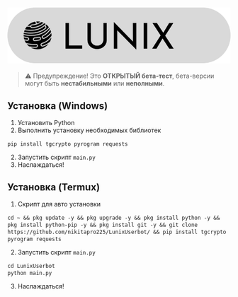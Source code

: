 ### ![Lunix Userbot](https://github.com/nikitapro225/LunixUserbot/blob/main/images/lunix.png?raw=true)
> ⚠ Предупреждение! Это **ОТКРЫТЫЙ бета-тест**, бета-версии могут быть **нестабильными** или **неполными**.

## Установка (Windows)

1. Установить Python
2. Выполнить установку необходимых библиотек
```
pip install tgcrypto pyrogram requests
```
2. Запустить скрипт `main.py`
3. Наслаждаться!

## Установка (Termux)

1. Скрипт для авто установки
```
cd ~ && pkg update -y && pkg upgrade -y && pkg install python -y && pkg install python-pip -y && pkg install git -y && git clone https://github.com/nikitapro225/LunixUserbot/ && pip install tgcrypto pyrogram requests
```
2. Запустить скрипт `main.py`
```
cd LunixUserbot
python main.py
```
3. Наслаждаться!

